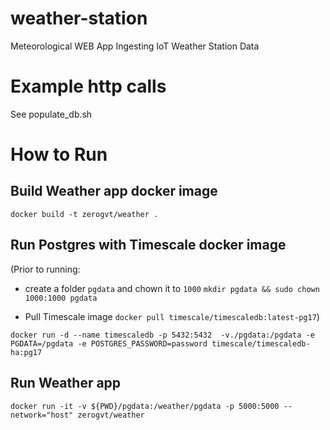 # weather-station
Meteorological WEB App Ingesting IoT Weather Station Data

# Example http calls
See populate_db.sh

# How to Run
## Build Weather app docker image
`docker build -t zerogvt/weather .`

## Run Postgres with Timescale docker image
(Prior to running:
* create a folder `pgdata` and chown it to `1000`
`mkdir pgdata && sudo chown 1000:1000 pgdata`

* Pull Timescale image `docker pull timescale/timescaledb:latest-pg17`)

`docker run -d --name timescaledb -p 5432:5432  -v./pgdata:/pgdata -e PGDATA=/pgdata -e POSTGRES_PASSWORD=password timescale/timescaledb-ha:pg17`

## Run Weather app
`docker run -it -v ${PWD}/pgdata:/weather/pgdata -p 5000:5000 --network="host" zerogvt/weather`

